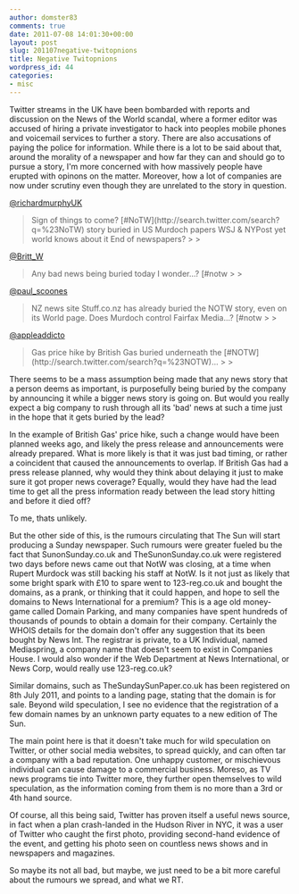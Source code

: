 ```yaml
---
author: domster83
comments: true
date: 2011-07-08 14:01:30+00:00
layout: post
slug: 201107negative-twitopnions
title: Negative Twitopnions
wordpress_id: 44
categories:
- misc
---
```


Twitter streams in the UK have been bombarded with reports and discussion on the News of the World scandal, where a former editor was accused of hiring a private investigator to hack into peoples mobile phones and voicemail services to further a story. There are also accusations of paying the police for information.
While there is a lot to be said about that, around the morality of a newspaper and how far they can and should go to pursue a story, I'm more concerned with how massively people have erupted with opinons on the matter. Moreover, how a lot of companies are now under scrutiny even though they are unrelated to the story in question.




[@richardmurphyUK](http://twitter.com/richardmurphyUK/status/89298426277281800)




<blockquote>Sign of things to come? [#NoTW](http://search.twitter.com/search?q=%23NoTW) story buried in US Murdoch papers WSJ & NYPost yet world knows about it End of newspapers?
> 
> </blockquote>




[@Britt_W](http://twitter.com/Britt_W/status/89023995478937600)




<blockquote>Any bad news being buried today I wonder...?  [#notw
> 
> </blockquote>




[@paul_scoones](http://twitter.com/paul_scoones/status/89279768201134080)




<blockquote>NZ news site Stuff.co.nz has already buried the NOTW story, even on its World page. Does Murdoch control Fairfax Media...? [#notw
> 
> </blockquote>




[@appleaddicto](http://twitter.com/appleaddicto/status/89265955397570560)




<blockquote>Gas price hike by British Gas buried underneath the [#NOTW](http://search.twitter.com/search?q=%23NOTW)...
> 
> </blockquote>




There seems to be a mass assumption being made that any news story that a person deems as important, is purposefully being buried by the company by announcing it while a bigger news story is going on. But would you really expect a big company to rush through all its 'bad' news at such a time just in the hope that it gets buried by the lead? 




In the example of British Gas' price hike, such a change would have been planned weeks ago, and likely the press release and announcements were already prepared. What is more likely is that it was just bad timing, or rather a coincident that caused the announcements to overlap. If British Gas had a press release planned, why would they think about delaying it just to make sure it got proper news coverage? Equally, would they have had the lead time to get all the press information ready between the lead story hitting and before it died off?




To me, thats unlikely.




But the other side of this, is the rumours circulating that The Sun will start producing a Sunday newspaper. Such rumours were greater fueled bu the fact that SunonSunday.co.uk and TheSunonSunday.co.uk were registered two days before news came out that NotW was closing, at a time when Rupert Murdock was still backing his staff at NotW. Is it not just as likely that some bright spark with £10 to spare went to 123-reg.co.uk and bought the domains, as a prank, or thinking that it could happen, and hope to sell the domains to News International for a premium? This is a age old money-game called Domain Parking, and many companies have spent hundreds of thousands of pounds to obtain a domain for their company. Certainly the WHOIS details for the domain don't offer any suggestion that its been bought by News Int. The registrar is private, to a UK Individual, named Mediaspring, a company name that doesn't seem to exist in Companies House. I would also wonder if the Web Department at News International, or News Corp, would really use 123-reg.co.uk?




Similar domains, such as TheSundaySunPaper.co.uk has been registered on 8th July 2011, and points to a landing page, stating that the domain is for sale. Beyond wild speculation, I see no evidence that the registration of a few domain names by an unknown party equates to a new edition of The Sun.




The main point here is that it doesn't take much for wild speculation on Twitter, or other social media websites, to spread quickly, and can often tar a company with a bad reputation. One unhappy customer, or mischievous individual can cause damage to a commercial business. Moreso, as TV news programs tie into Twitter more, they further open themselves to wild speculation, as the information coming from them is no more than a 3rd or 4th hand source. 




Of course, all this being said, Twitter has proven itself a useful news source, in fact when a plan crash-landed in the Hudson River in NYC, it was a user of Twitter who caught the first photo, providing second-hand evidence of the event, and getting his photo seen on countless news shows and in newspapers and magazines.




So maybe its not all bad, but maybe, we just need to be a bit more careful about the rumours we spread, and what we RT.
